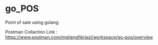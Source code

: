 # go_POS
Point of sale using golang

Postman Collaction Link : https://www.postman.com/mgilangfikriazi/workspace/go-pos/overview
